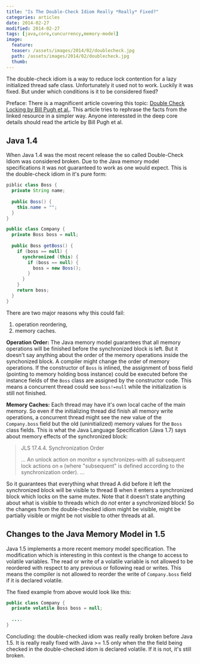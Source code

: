 ```yaml
---
title: "Is The Double-Check Idiom Really *Really* Fixed?"
categories: articles
date: 2014-02-27
modified: 2014-02-27
tags: [java,core,cuncurrency,memory-model]
image:
  feature: 
  teaser: /assets/images/2014/02/doublecheck.jpg
  path: /assets/images/2014/02/doublecheck.jpg
  thumb: 
---
```


The double-check idiom is a way to reduce lock contention for a lazy initialized thread safe class. Unfortunately it used not to work. Luckily it was fixed. But under which conditions is it to be considered fixed?


Preface: There is a magnificent article covering this topic: [Double Check Locking by Bill Pugh et al.][bill-pugh]. This article tries to rephrase the facts from the linked resource in a simpler way. Anyone interessted in the deep core details should read the article by Bill Pugh et al.

## Java 1.4
When Java 1.4 was the most recent release the so called Double-Check Idiom was considered broken. Due to the Java memory model specifications it was not guaranteed to work as one would expect. This is the double-check idiom in it's pure form:

```java
piblic class Boss {
  private String name;
  
  public Boss() {
    this.name = "";
  }
}

public class Company {
  private Boss boss = null;
  
  public Boss getBoss() {
    if (boss == null) {
      synchronized (this) {
        if (boss == null) {
          boss = new Boss();
        }
      }
    }
    return boss;
  }
}
```

There are two major reasons why this could fail:

1. operation reordering,
2. memory caches.

**Operation Order:** The Java memory model guarantees that all memory operations will be finished before the synchronized block is left. But it doesn't say anything about the order of the memory operations inside the synchonized block. A compiler might change the order of memory operations. If the constructor of `Boss` is inlined, the assignment of boss field (pointing to memory holding boss instance) could be executed before the instance fields of the `Boss` class are assigned by the constructor code. This means a concurrent thread could see `boss!=null` while the initialization is still not finished.

**Memory Caches:** Each thread may have it's own local cache of the main memory. So even if the initializing thread did finish all memory write operations, a concurrent thread might see the new value of the `Company.boss` field but the old (uninitialized) memory values for the `Boss` class fields. This is what the Java Language Specification (Java 1.7) says about memory effects of the synchronized block:

> JLS 17.4.4. Synchronization Order
>
> ... An unlock action on monitor `m` synchronizes-with all subsequent lock actions on `m` (where "subsequent" is defined according to the synchronization order). ...

So it guarantees that everything what thread A did before it left the synchronized block will be visible to thread B when it enters a synchronized block which locks on the same mutex. Note that it doesn't state anything about what is visible to threads which do *not* enter a synchronized block! So the changes from the double-checked idiom might be visible, might be partially visible or might be not visible to other threads at all.

## Changes to the Java Memory Model in 1.5
Java 1.5 implements a more recent memory model specification. The modification which is interesting in this context is the change to access to volatile variables. The read or write of a volatile variable is not allowed to be reordered with respect to any previous or following read or writes. This means the compiler is not allowed to reorder the write of `Company.boss` field if it is declared volatile.

The fixed example from above would look like this:

```java
public class Company {
  private volatile Boss boss = null;
  
  ....
}
```

Concluding: the double-checked idiom was really really broken before Java 1.5. It is really really fixed with Java >= 1.5 only when the the field being checked in the double-checked idom is declared volatile. If it is not, it's still broken.


[bill-pugh]: https://www.cs.umd.edu/~pugh/java/memoryModel/DoubleCheckedLocking.html
